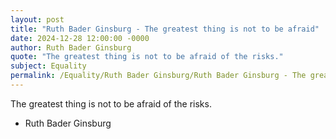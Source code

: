 ```yaml
---
layout: post
title: "Ruth Bader Ginsburg - The greatest thing is not to be afraid"
date: 2024-12-28 12:00:00 -0000
author: Ruth Bader Ginsburg
quote: "The greatest thing is not to be afraid of the risks."
subject: Equality
permalink: /Equality/Ruth Bader Ginsburg/Ruth Bader Ginsburg - The greatest thing is not to be afraid
---
```


The greatest thing is not to be afraid of the risks.

- Ruth Bader Ginsburg
